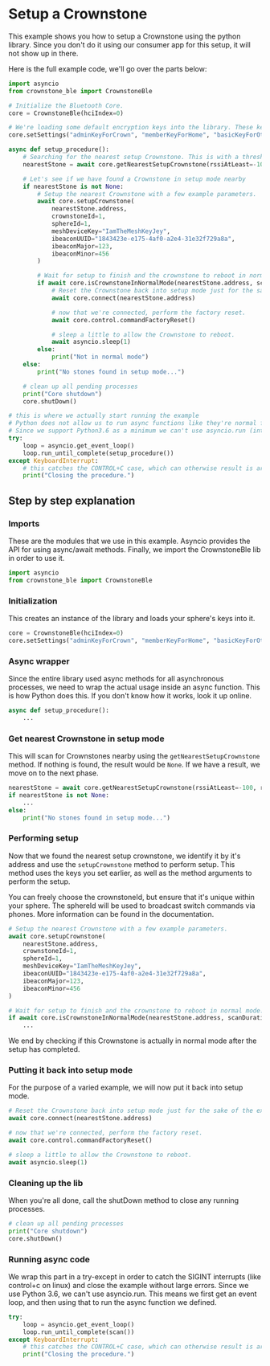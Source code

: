 # Setup a Crownstone

This example shows you how to setup a Crownstone using the python library. Since you don't do it using our consumer app for this setup, it will not show up in there.

Here is the full example code, we'll go over the parts below:

```python
import asyncio
from crownstone_ble import CrownstoneBle

# Initialize the Bluetooth Core.
core = CrownstoneBle(hciIndex=0)

# We're loading some default encryption keys into the library. These keys can be 16 character ASCII, or 32 character hexstrings.
core.setSettings("adminKeyForCrown", "memberKeyForHome", "basicKeyForOther", "MyServiceDataKey", "aLocalizationKey", "MyGoodMeshAppKey", "MyGoodMeshNetKey")

async def setup_procedure():
    # Searching for the nearest setup Crownstone. This is with a threshold of RSSI: -100, so it will use any available setup Crownstones.
    nearestStone = await core.getNearestSetupCrownstone(rssiAtLeast=-100, returnFirstAcceptable=True)

    # Let's see if we have found a Crownstone in setup mode nearby
    if nearestStone is not None:
        # Setup the nearest Crownstone with a few example parameters.
        await core.setupCrownstone(
            nearestStone.address,
            crownstoneId=1,
            sphereId=1,
            meshDeviceKey="IamTheMeshKeyJey",
            ibeaconUUID="1843423e-e175-4af0-a2e4-31e32f729a8a",
            ibeaconMajor=123,
            ibeaconMinor=456
        )

        # Wait for setup to finish and the crownstone to reboot in normal mode.
        if await core.isCrownstoneInNormalMode(nearestStone.address, scanDuration=10, waitUntilInRequiredMode=True):
            # Reset the Crownstone back into setup mode just for the sake of the example.
            await core.connect(nearestStone.address)

            # now that we're connected, perform the factory reset.
            await core.control.commandFactoryReset()

            # sleep a little to allow the Crownstone to reboot.
            await asyncio.sleep(1)
        else:
            print("Not in normal mode")
    else:
        print("No stones found in setup mode...")

    # clean up all pending processes
    print("Core shutdown")
    core.shutDown()

# this is where we actually start running the example
# Python does not allow us to run async functions like they're normal functions.
# Since we support Python3.6 as a minimum we can't use asyncio.run (introduced in 3.7)
try:
    loop = asyncio.get_event_loop()
    loop.run_until_complete(setup_procedure())
except KeyboardInterrupt:
    # this catches the CONTROL+C case, which can otherwise result is arbitrary interrupt errors.
    print("Closing the procedure.")
```

## Step by step explanation

### Imports

These are the modules that we use in this example. 
Asyncio provides the API for using async/await methods. Finally, we import the CrownstoneBle lib in order to use it.
```python
import asyncio
from crownstone_ble import CrownstoneBle
```

### Initialization
This creates an instance of the library and loads your sphere's keys into it.
```python
core = CrownstoneBle(hciIndex=0)
core.setSettings("adminKeyForCrown", "memberKeyForHome", "basicKeyForOther", "MyServiceDataKey", "aLocalizationKey", "MyGoodMeshAppKey", "MyGoodMeshNetKey")
```

### Async wrapper
Since the entire library used async methods for all asynchronous processes, we need to wrap the actual usage inside an async function.
This is how Python does this. If you don't know how it works, look it up online. 
```python
async def setup_procedure():
    ...
```

### Get nearest Crownstone in setup mode
This will scan for Crownstones nearby using the `getNearestSetupCrownstone` method. If nothing is found, the result would be `None`.
If we have a result, we move on to the next phase.
```python
nearestStone = await core.getNearestSetupCrownstone(rssiAtLeast=-100, returnFirstAcceptable=True)
if nearestStone is not None:
    ...
else:
    print("No stones found in setup mode...")
```

### Performing setup
Now that we found the nearest setup crownstone, we identify it by it's address and use the `setupCrownstone` method to perform setup.
This method uses the keys you set earlier, as well as the method arguments to perform the setup.

You can freely choose the crownstoneId, but ensure that it's unique within your sphere. The sphereId will be used to broadcast switch commands via phones.
More information can be found in the documentation.
```python
# Setup the nearest Crownstone with a few example parameters.
await core.setupCrownstone(
    nearestStone.address,
    crownstoneId=1,
    sphereId=1,
    meshDeviceKey="IamTheMeshKeyJey",
    ibeaconUUID="1843423e-e175-4af0-a2e4-31e32f729a8a",
    ibeaconMajor=123,
    ibeaconMinor=456
)

# Wait for setup to finish and the crownstone to reboot in normal mode.
if await core.isCrownstoneInNormalMode(nearestStone.address, scanDuration=10, waitUntilInRequiredMode=True):
    ...
```
We end by checking if this Crownstone is actually in normal mode after the setup has completed.


### Putting it back into setup mode
For the purpose of a varied example, we will now put it back into setup mode.
```python
# Reset the Crownstone back into setup mode just for the sake of the example.
await core.connect(nearestStone.address)

# now that we're connected, perform the factory reset.
await core.control.commandFactoryReset()

# sleep a little to allow the Crownstone to reboot.
await asyncio.sleep(1)
```

### Cleaning up the lib
When you're all done, call the shutDown method to close any running processes.
```python
# clean up all pending processes
print("Core shutdown")
core.shutDown()
```

### Running async code
We wrap this part in a try-except in order to catch the SIGINT interrupts (like control+c on linux) and close the example without large errors.
Since we use Python 3.6, we can't use asyncio.run. This means we first get an event loop, and then using that to run the async function we defined.
```python
try:
    loop = asyncio.get_event_loop()
    loop.run_until_complete(scan())
except KeyboardInterrupt:
    # this catches the CONTROL+C case, which can otherwise result is arbitrary interrupt errors.
    print("Closing the procedure.")
```
